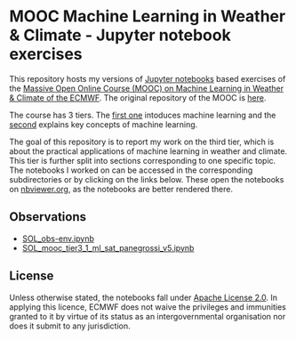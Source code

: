 # MOOC Machine Learning in Weather & Climate - Jupyter notebook exercises

This repository hosts my versions of [Jupyter notebooks](https://jupyter.org/) based exercises of the [Massive Open Online Course (MOOC) on Machine Learning in Weather & Climate of the ECMWF](https://www.ecmwf.int/mlwc-mooc). The original repository of the MOOC is [here](https://github.com/ecmwf-projects/mooc-machine-learning-weather-climate).

The course has 3 tiers. The [first one](https://github.com/ecmwf-projects/mooc-machine-learning-weather-climate/tree/main/tier_1) intoduces machine learning and the [second](https://github.com/ecmwf-projects/mooc-machine-learning-weather-climate/tree/main/tier_2) explains key concepts of machine learning.

The goal of this repository is to report my work on the third tier, which is about the practical applications of machine learning in weather and climate. This tier is further split into sections corresponding to one specific topic. The notebooks I worked on can be accessed in the corresponding subdirectories or by clicking on the links below. These open the notebooks on [nbviewer.org](https://nbviewer.org), as the notebooks are better rendered there.

## Observations

<ul>
  
<li> <a href=https://nbviewer.org/github/martinbonte/mooc-machine-learning-weather-climate/blob/main/tier_3/observations/SOL_obs-env.ipynb target="_blank">SOL_obs-env.ipynb</a> </li>
  
<li> <a href=https://nbviewer.org/github/martinbonte/mooc-machine-learning-weather-climate/blob/main/tier_3/observations/SOL_mooc_tier3_1_ml_sat_panegrossi_v5.ipynb target="_blank">SOL_mooc_tier3_1_ml_sat_panegrossi_v5.ipynb</a></li>

</ul>

## License

Unless otherwise stated, the notebooks fall under [Apache License 2.0](https://github.com/ecmwf-projects/mooc-machine-learning-weather-climate/blob/main/LICENSE). In applying this licence, ECMWF does not waive the privileges and immunities granted to it by virtue of its status as an intergovernmental organisation nor does it submit to any jurisdiction.
